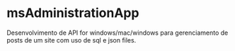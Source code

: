 # msAdministrationApp

Desenvolvimento de API for windows/mac/windows para gerenciamento de posts de um site com uso de sql e json files.
